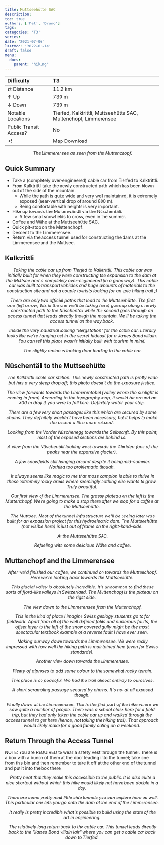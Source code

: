 ```yaml
---
title: Muttseehütte SAC
description: 
toc: true
authors: ['Pat', 'Bruno']
tags:
categories: 'T3'
series:
date: '2021-07-06'
lastmod: '2022-01-14'
draft: false
menu:
  docs:
    parent: "hiking"
---
```

<link href="../../../style.css" rel="stylesheet"></link>

| Difficulty | [T3](../overview/#wanderskala) |
| :--- | :--- |
| &#8644; Distance | 11.2 km |
| &#8593; Up | 730 m |
| &#8595; Down | 730 m |
| Notable Locations | Tierfed, Kalktrittli, Muttseehütte SAC, Muttenchopf, Limmerensee |
| Public Transit Access? | No |
<!-- | Map Download | [PDF](.pdf), [GPX](.gpx) | -->

<p align="center">
    <img src="IMG_1189.JPG" alt="" class="portrait">
    <em>The <hl>Limmerensee</hl> as seen from the <hl>Muttenchopf</hl>.</em>
</p>

## Quick Summary

- Take a (completely over-engineered) cable car from <hl>Tierfed</hl> to <hl>Kalktrittli</hl>.
- From <hl>Kalktrittli</hl> take the newly constructed path which has been blown out of the side of the mountain.
  - While the path is quite wide and very well maintained, it is <hl>extremely</hl> exposed (near-vertical drop of around 800 m).
  - Being comfortable with heights is very important.
- Hike up towards the <hl>Muttenwändli</hl> via the <hl>Nüschentäli</hl>.
  - A few small snowfields to cross, even in the summer.
- Coffee and Wähe at the <hl>Muttseehütte SAC</hl>.
- Quick pit-stop on the <hl>Muttenchopf</hl>.
- Descent to the <hl>Limmerensee</hl>.
- Return via the <hl>access tunnel</hl> used for constructing the dams at the Limmerensee and the Muttsee.

## Kalktrittli
<p align="center">
  <img src="IMG_1019.JPG" alt="" class="landscape">
  <em>Taking the cable car up from <hl>Tierfed</hl> to <hl>Kalktrittli</hl>.  This cable car was initially built for when they were constructing the expansion to the dam at the Muttsee and is completely over-engineered (in a good way).  This cable car was built to transport vehicles and huge amounts of materials to the construction site and not a couple tourists looking for an epic hiking trail ;)</em>
</p>

<p align="center">
  <img src="IMG_1021.JPG" alt="" class="landscape">
  <em>There are only two official paths that lead to the <hl>Muttseehütte</hl>.  The first one (left arrow; this is the one we'll be taking here) goes up along a newly constructed path to the <hl>Nüschentäli</hl> while the second goes through an access tunnel that leads directly though the mountain.  We'll be taking the access tunnel on the way back.</em>
</p>

<p align="center">
  <img src="IMG_1028.JPG" alt="" class="portrait">
  <em>Inside the very industrial looking "Bergstation" for the cable car.  Literally looks like we're hanging out in the secret hideout for a James Bond villain.  You can tell this place wasn't initially built with tourism in mind.</em>
</p>

<p align="center">
  <img src="IMG_1029.JPG" alt="" class="landscape">
  <em>The slightly ominous looking door leading to the cable car.</em>
</p>

## Nüschentäli to the Muttseehütte
<p align="center">
  <img src="IMG_1035.JPG" alt="" class="portrait">
  <em>The <hl>Kalktrittli</hl> cable car station.  This newly constructed path is pretty wide but has a <hl>very</hl> steep drop off; this photo doesn't do the exposure justice.</em>
</p>

<p align="center">
  <img src="IMG_1031.JPG" alt="" class="portrait">
  <em>The view forwards towards the Limmerentobel (valley where the sunlight is coming in from).  According to the topography map, it would be around an 800 m drop if you were to fall here.  Definitely watch your step.</em>
</p>

<p align="center">
  <img src="IMG_1045.JPG" alt="" class="portrait">
  <em>There are a few very short passages like this which are secured by some chains.  They definitely wouldn't have been necessary, but it helps to make the ascent a little more relaxed.</em>
</p>

<p align="center">
  <img src="IMG_1063.JPG" alt="" class="portrait">
  <em>Looking from the Vorder Nüschenegg towards the <hl>Selbsanft</hl>.  By this point, most of the exposed sections are behind us.</em>
</p>

<p align="center">
  <img src="IMG_1070.JPG" alt="" class="landscape">
  <em>A view from the <hl>Nüschentäli</hl> looking west towards the <hl>Clariden</hl> (one of the peaks near the expansive glacier).</em>
</p>

<p align="center">
  <img src="IMG_1094.JPG" alt="" class="landscape">
  <em>A few snowfields still hanging around despite it being mid-summer.  Nothing too problematic though.</em>
</p>

<p align="center">
  <img src="IMG_1103.JPG" alt="" class="landscape">
  <em>It always seems like magic to me that moss campion is able to thrive in these extremely rocky areas where seemingly nothing else wants to grow.  Truly beautiful.</em>
</p>

<p align="center">
  <img src="IMG_1135.JPG" alt="" class="portrait">
  <em>Our first view of the <hl>Limmerensee</hl>.  The grassy plateau on the left is the <hl>Muttenchopf</hl>.  We're going to make a stop there after we stop for a coffee at the <hl>Muttseehütte</hl>.</em>
</p>

<p align="center">
  <img src="IMG_1141.JPG" alt="" class="landscape">
  <em>The <hl>Muttsee</hl>.  Most of the tunnel infrastructure we'll be seeing later was built for an expansion project for this hydroelectric dam.  The <hl>Muttseehütte</hl> (not visible here) is just out of frame on the right-hand-side.</em>
</p>

<p align="center">
  <img src="IMG_1177.JPG" alt="" class="landscape">
  <em>At the <hl>Muttseehütte SAC</hl>.</em>
</p>

<p align="center">
  <img src="IMG_1168.JPG" alt="" class="landscape">
  <em>Refueling with some delicious Wähe and coffee.</em>
</p>

## Muttenchopf and the Limmerensee

<p align="center">
  <img src="IMG_1194.JPG" alt="" class="landscape">
  <em>After we'd finished our coffee, we continued on towards the <hl>Muttenchopf</hl>.  Here we're looking back towards the <hl>Muttseehütte</hl>.</em>
</p>

<p align="center">
  <img src="IMG_1180.JPG" alt="" class="landscape">
  <em>This glacial valley is absolutely incredible.  It's uncommon to find these sorts of fjord-like valleys in Switzerland.  The <hl>Muttenchopf</hl> is the plateau on the right side.</em>
</p>

<p align="center">
  <img src="IMG_1189.JPG" alt="" class="portrait">
  <em>The view down to the <hl>Limmerensee</hl> from the <hl>Muttenchopf</hl>.</em>
</p>

<p align="center">
  <img src="IMG_1202.JPG" alt="" class="landscape">
  <em>This is the kind of place I imagine Swiss geology students go to for fieldwork.  Apart from all of the well defined folds and numerous faults, the offset layer to the left of the snow covered gully might be the most spectacular textbook example of a reverse fault I have ever seen.</em>
</p>

<p align="center">
  <img src="IMG_1203.JPG" alt="" class="landscape">
  <em>Making our way down towards the <hl>Limmerensee</hl>.  We were really impressed with how well the hiking path is maintained here (even for Swiss standards).</em>
</p>

<p align="center">
  <img src="IMG_1213.JPG" alt="" class="portrait">
  <em>Another view down towards the Limmerensee.</em>
</p>

<p align="center">
  <img src="IMG_1222.JPG" alt="" class="landscape">
  <em>Plenty of alproses to add some colour to the somewhat rocky terrain.</em>
</p>

<p align="center">
  <img src="IMG_1231.JPG" alt="" class="landscape">
  <em>This place is so peaceful.  We had the trail almost entirely to ourselves.</em>
</p>

<p align="center">
  <img src="IMG_1234.JPG" alt="" class="portrait">
  <em>A short scrambling passage secured by chains.  It's not at all exposed though.</em>
</p>

<p align="center">
  <img src="IMG_1248.JPG" alt="" class="landscape">
  <em>Finally down at the <hl>Limmerensee</hl>.  This is the first part of the hike where we saw quite a number of people.  There was a school class here for a field trip, but they had only taken the cable car up and walked through the access tunnel to get here (hence, not taking the hiking trail).  That approach would likely make for a good family outing on a weekend.</em>
</p>

## Return Through the Access Tunnel
<hl>NOTE: You are REQUIRED to wear a safety vest through the tunnel.  There is a box with a bunch of them at the door leading into the tunnel; take one from this bin and then remember to take it off at the other end of the tunnel and put it into the box there.</hl>

<!-- <p align="center">
  <img src="IMG_1251.JPG" alt="" class="landscape">
  <em>Bruno sporting a safety vest inside the access tunnel.  Pretty neat that they make this accessible to the public.  It is also quite a nice shortcut without which this hike would likely not have been doable in a day.</em>
</p> -->

<p align="center">
  <img src="IMG_1253.JPG" alt="" class="portrait">
  <em>Pretty neat that they make this accessible to the public.  It is also quite a nice shortcut without which this hike would likely not have been doable in a day.</em>
</p>

<p align="center">
  <img src="IMG_1266.JPG" alt="" class="portrait">
  <em>There are some pretty neat little side tunnels you can explore here as well.  This particular one lets you go onto the dam at the end of the Limmerensee.</em>
</p>

<p align="center">
  <img src="IMG_1268.JPG" alt="" class="portrait">
  <em>It really is pretty incredible what's possible to build using the state of the art in engineering.</em>
</p>

<p align="center">
  <img src="IMG_1287.JPG" alt="" class="portrait">
  <em>The relatively long return back to the cable car.  This tunnel leads directly back to the "James Bond villain lair" where you can get a cable car back down to <hl>Tierfed</hl>.</em>
</p>
